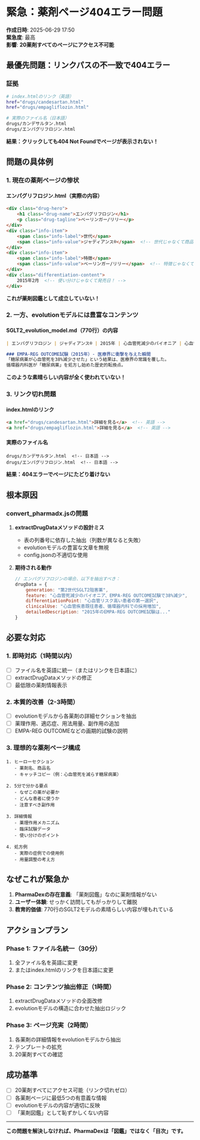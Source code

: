 # 緊急：薬剤ページ404エラー問題

**作成日時**: 2025-06-29 17:50  
**緊急度**: 最高  
**影響**: **20薬剤すべてのページにアクセス不可能**

## 最優先問題：リンクパスの不一致で404エラー

### 証拠
```bash
# index.htmlのリンク（英語）
href="drugs/candesartan.html"
href="drugs/empagliflozin.html"

# 実際のファイル名（日本語）
drugs/カンデサルタン.html
drugs/エンパグリフロジン.html
```

**結果：クリックしても404 Not Foundでページが表示されない！**

## 問題の具体例

### 1. 現在の薬剤ページの惨状

#### エンパグリフロジン.html（実際の内容）
```html
<div class="drug-hero">
    <h1 class="drug-name">エンパグリフロジン</h1>
    <p class="drug-tagline">ベーリンガー/リリー</p>
</div>
<div class="info-item">
    <span class="info-label">世代</span>
    <span class="info-value">ジャディアンス®</span>  <!-- 世代じゃなくて商品名！ -->
</div>
<div class="info-item">
    <span class="info-label">特徴</span>
    <span class="info-value">ベーリンガー/リリー</span>  <!-- 特徴じゃなくて会社名！ -->
</div>
<div class="differentiation-content">
    2015年2月  <!-- 使い分けじゃなくて発売日！ -->
</div>
```

**これが薬剤図鑑として成立していない！**

### 2. 一方、evolutionモデルには豊富なコンテンツ

#### SGLT2_evolution_model.md（770行）の内容
```markdown
| エンパグリフロジン | ジャディアンス® | 2015年 | 心血管死減少のパイオニア | 心血管リスク高い患者、循環器科 | 28% |

### EMPA-REG OUTCOME試験（2015年）- 医療界に衝撃を与えた瞬間
「糖尿病薬が心血管死を38%減少させた」という結果は、医療界の常識を覆した。
循環器内科医が「糖尿病薬」を処方し始めた歴史的転換点。
```

**このような素晴らしい内容が全く使われていない！**

### 3. リンク切れ問題

#### index.htmlのリンク
```html
<a href="drugs/candesartan.html">詳細を見る</a>  <!-- 英語 -->
<a href="drugs/empagliflozin.html">詳細を見る</a>  <!-- 英語 -->
```

#### 実際のファイル名
```
drugs/カンデサルタン.html  <!-- 日本語 -->
drugs/エンパグリフロジン.html  <!-- 日本語 -->
```

**結果：404エラーでページにたどり着けない**

## 根本原因

### convert_pharmadx.jsの問題

1. **extractDrugDataメソッドの設計ミス**
   - 表の列番号に依存した抽出（列数が異なると失敗）
   - evolutionモデルの豊富な文章を無視
   - config.jsonの不適切な使用

2. **期待される動作**
   ```javascript
   // エンパグリフロジンの場合、以下を抽出すべき：
   drugData = {
       generation: "第2世代SGLT2阻害薬",
       feature: "心血管死減少のパイオニア、EMPA-REG OUTCOME試験で38%減少",
       differentiationPoint: "心血管リスク高い患者の第一選択",
       clinicalUse: "心血管疾患既往患者、循環器内科での採用増加",
       detailedDescription: "2015年のEMPA-REG OUTCOME試験は..."
   }
   ```

## 必要な対応

### 1. 即時対応（1時間以内）
- [ ] ファイル名を英語に統一（またはリンクを日本語に）
- [ ] extractDrugDataメソッドの修正
- [ ] 最低限の薬剤情報表示

### 2. 本質的改善（2-3時間）
- [ ] evolutionモデルから各薬剤の詳細セクションを抽出
- [ ] 薬理作用、適応症、用法用量、副作用の追加
- [ ] EMPA-REG OUTCOMEなどの画期的試験の説明

### 3. 理想的な薬剤ページ構成
```
1. ヒーローセクション
   - 薬剤名、商品名
   - キャッチコピー（例：心血管死を減らす糖尿病薬）

2. 5分で分かる要点
   - なぜこの薬が必要か
   - どんな患者に使うか
   - 注意すべき副作用

3. 詳細情報
   - 薬理作用メカニズム
   - 臨床試験データ
   - 使い分けのポイント

4. 処方例
   - 実際の症例での使用例
   - 用量調整の考え方
```

## なぜこれが緊急か

1. **PharmaDexの存在意義**: 「薬剤図鑑」なのに薬剤情報がない
2. **ユーザー体験**: せっかく訪問してもがっかりして離脱
3. **教育的価値**: 770行のSGLT2モデルの素晴らしい内容が埋もれている

## アクションプラン

### Phase 1: ファイル名統一（30分）
1. 全ファイル名を英語に変更
2. またはindex.htmlのリンクを日本語に変更

### Phase 2: コンテンツ抽出修正（1時間）
1. extractDrugDataメソッドの全面改修
2. evolutionモデルの構造に合わせた抽出ロジック

### Phase 3: ページ充実（2時間）
1. 各薬剤の詳細情報をevolutionモデルから抽出
2. テンプレートの拡充
3. 20薬剤すべての確認

## 成功基準

- [ ] 20薬剤すべてにアクセス可能（リンク切れゼロ）
- [ ] 各薬剤ページに最低5つの有意義な情報
- [ ] evolutionモデルの内容が適切に反映
- [ ] 「薬剤図鑑」として恥ずかしくない内容

---

**この問題を解決しなければ、PharmaDexは「図鑑」ではなく「目次」です。**